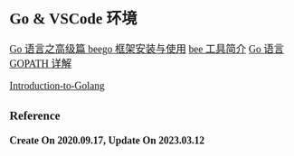 <font size=4 face='楷体'>

## Go & VSCode 环境

[Go 语言之高级篇 beego 框架安装与使用](https://www.bbsmax.com/A/o75NygLXJW/)
[bee 工具简介](https://beego.me/docs/install/bee.md)
[Go 语言 GOPATH 详解](http://c.biancheng.net/view/88.html)

[Introduction-to-Golang](https://github.com/0voice/Introduction-to-Golang)

### Reference

**Create On 2020.09.17, Update On 2023.03.12**

